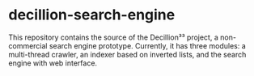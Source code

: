 # decillion-search-engine
This repository contains the source of the Decillion³³ project, a non-commercial search engine prototype. Currently, it has three modules: a multi-thread crawler, an indexer based on inverted lists, and the search engine with web interface.
